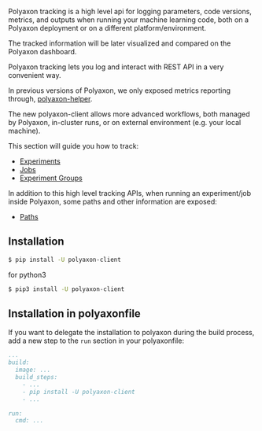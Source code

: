 Polyaxon tracking is a high level api for logging parameters, 
code versions, metrics, and outputs when running your machine learning code,
both on a Polyaxon deployment or on a different platform/environment.

The tracked information will be later visualized and compared on the Polyaxon dashboard.

Polyaxon tracking lets you log and interact with REST API in a very convenient way.


In previous versions of Polyaxon, we only exposed metrics reporting through, [polyaxon-helper](polyaxon_helper).

The new polyaxon-client allows more advanced workflows, both managed by Polyaxon, in-cluster runs, or on external environment (e.g. your local machine).

This section will guide you how to track:

 * [Experiments](experiments)
 * [Jobs](jobs)
 * [Experiment Groups](experiment_groups)
 
In addition to this high level tracking APIs, when running an experiment/job inside Polyaxon, 
some paths and other information are exposed: 

 * [Paths](paths)

## Installation

```bash
$ pip install -U polyaxon-client
```

for python3

```bash
$ pip3 install -U polyaxon-client
```


## Installation in polyaxonfile

If you want to delegate the installation to polyaxon during the build process,
add a new step to the `run` section in your polyaxonfile:

```yaml
...
build:
  image: ...
  build_steps:
    - ...
    - pip install -U polyaxon-client
    - ...

run:
  cmd: ...
```
